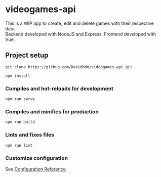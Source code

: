 # videogames-api
This is a WIP app to create, edit and delete games with their respective data. <br>
Backend developed with NodeJS and Express.
Frontend developed with Vue.

## Project setup
```
git clone https://github.com/Davidhdm/videogames-api.git
```

```
npm install
```

### Compiles and hot-reloads for development
```
npm run serve
```

### Compiles and minifies for production
```
npm run build
```

### Lints and fixes files
```
npm run lint
```

### Customize configuration
See [Configuration Reference](https://cli.vuejs.org/config/).
